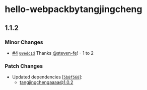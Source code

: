 # hello-webpackbytangjingcheng

## 1.1.2

### Minor Changes

- [#4](https://github.com/steven-fe/monorepo-test/pull/4) [`08edc1d`](https://github.com/steven-fe/monorepo-test/commit/08edc1d9a7bb6268310c6d48ee80617fed579556) Thanks [@steven-fe](https://github.com/steven-fe)! - 1 to 2

### Patch Changes

- Updated dependencies [[`5b8f568`](https://github.com/steven-fe/monorepo-test/commit/5b8f568dd0793cddbb685abf827e4eb55fffa0b2)]:
  - tangjingchengaaaa@1.0.2
